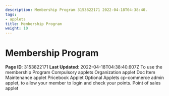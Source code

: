 ```yaml
---
description: Membership Program 3153822171 2022-04-18T04:38:40.
tags:
- applets
title: Membership Program
weight: 10
---
```


# Membership Program
**Page ID**: 3153822171
**Last Updated**: 2022-04-18T04:38:40.607Z
To use the membership Program
Compulsory applets
Organization applet
Doc Item Maintenance applet
Pricebook Applet
Optional Applets
cp-commerce admin applet, to allow your member to login and check your points.
Point of sales applet
